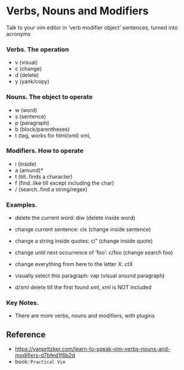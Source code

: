 # Verbs, Nouns and Modifiers

Talk to your vim editor in ‘verb modifier object’ sentences, turned into acronyms

### Verbs. The operation

* v (visual) 
* c (change) 
* d (delete) 
* y (yank/copy)

### Nouns. The object to operate
* w (word) 
* s (sentence) 
* p (paragraph) 
* b (block/parentheses) 
* t (tag, works for html/xml) xml,


### Modifiers. How to operate
* i (inside)
* a (around)*
* t (till..finds a character)
* f (find..like till except including the char)
* / (search..find a string/regex)

### Examples.
* delete the current word: diw (delete inside word)
* change current sentence: cis (change inside sentence)
* change a string inside quotes: ci” (change inside quote)
* change until next occurrence of ‘foo’: c/foo (change search foo)
* change everything from here to the letter X: ctX
* visually select this paragraph: vap (visual around paragraph)

* d/xml delete till the first found xml, xml is NOT included

### Key Notes.
* There are more verbs, nouns and modifiers, with plugins

## Reference
* https://yanpritzker.com/learn-to-speak-vim-verbs-nouns-and-modifiers-d7bfed1f6b2d
* book: `Practical Vim`
